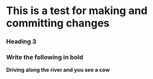 # This is a test for making and committing changes

### Heading 3
### Write the following in bold
**Driving along the river and you see a cow**
